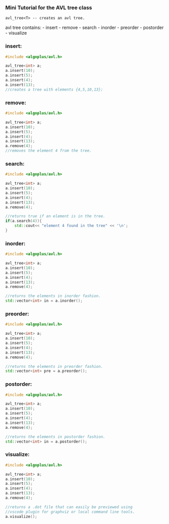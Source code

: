 ### Mini Tutorial for the AVL tree class

    avl_tree<T> -- creates an avl tree.

avl tree contains:
    - insert
    - remove
    - search
    - inorder
    - preorder
    - postorder
    - visualize
  
### **insert**:
```cpp
#include <algoplus/avl.h>

avl_tree<int> a;
a.insert(10);
a.insert(5);
a.insert(4);
a.insert(13);
//creates a tree with elements {4,5,10,13};
```

### **remove**:
```cpp
#include <algoplus/avl.h>

avl_tree<int> a;
a.insert(10);
a.insert(5);
a.insert(4);
a.insert(13);
a.remove(4);
//removes the element 4 from the tree.
```

### **search**:
```cpp
#include <algoplus/avl.h>

avl_tree<int> a;
a.insert(10);
a.insert(5);
a.insert(4);
a.insert(13);
a.remove(4);

//returns true if an element is in the tree.
if(a.search(4)){
    std::cout<< "element 4 found in the tree" << '\n';
}
```

### **inorder**:
```cpp
#include <algoplus/avl.h>

avl_tree<int> a;
a.insert(10);
a.insert(5);
a.insert(4);
a.insert(13);
a.remove(4);

//returns the elements in inorder fashion.
std::vector<int> in = a.inorder();
```

### **preorder**:
```cpp
#include <algoplus/avl.h>

avl_tree<int> a;
a.insert(10);
a.insert(5);
a.insert(4);
a.insert(13);
a.remove(4);

//returns the elements in preorder fashion.
std::vector<int> pre = a.preorder();
```

### **postorder**:
```cpp
#include <algoplus/avl.h>

avl_tree<int> a;
a.insert(10);
a.insert(5);
a.insert(4);
a.insert(13);
a.remove(4);

//returns the elements in postorder fashion.
std::vector<int> in = a.postorder();
```

### **visualize**:
```cpp
#include <algoplus/avl.h>

avl_tree<int> a;
a.insert(10);
a.insert(5);
a.insert(4);
a.insert(13);
a.remove(4);

//returns a .dot file that can easily be previewed using
//vscode plugin for graphviz or local command line tools.
a.visualize();
```
